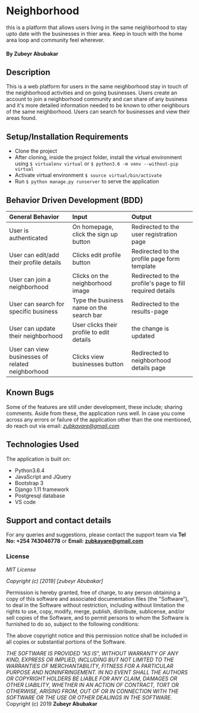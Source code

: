 # Neighborhood

 this is a platform that allows users living in the same neighborhood to stay upto date with the businesses in thier area. Keep in touch with the home area loop and community feel wherever.

#### By Zubeyr Abubakar

## Description
This is a web platform for users in the same neighborhood stay in touch of the neighborhood activities and on going businesses. Users create an account to join a neighborhood community and can share of any business and it's more detailed information needed to be known to other neighbours of the same neighborhood. Users can search for businesses and view their areas found.

## Setup/Installation Requirements
* Clone the project
* After cloning, inside the project folder, install the virtual environment using `$ virtualenv virtual` or `$ python3.6 -m venv --without-pip virtual`
* Activate virtual environment `$ source virtual/bin/activate`
* Run `$ python manage.py runserver` to serve the application
## Behavior Driven Development (BDD)
| General Behavior | Input    | Output   |
| :------------- | :------------- | :------------- |
| User is authenticated | On homepage, click the sign up button  | Redirected to the user registration page |
| User can edit/add their profile details | Clicks edit profile button  | Redirected to the profile page form template |
| User can join a neighborhood | Clicks on the neighborhood image  | Redirected to the profile's page to fill required details |
| User can search for specific business | Type the business name on the search bar | Redirected to the results-page |
| User can update their neighborhood  | User clicks their profile to edit details | the change is updated |
| User can view businesses of related neighborhood | Clicks view businesses button | Redirected to neighborhood details page |

## Known Bugs
Some of the features are still under development, these include; sharing comments. Aside from these, the application runs well. In case you come across any errors or failure of the application other than the one mentioned, do reach out via email: *zubkayare@gmail.com*

## Technologies Used
The application is built on:
* Python3.6.4
* JavaScript and JQuery
* Bootstrap 3
* Django 1.11 framework
* Postgresql database
* VS code
## Support and contact details
For any queries and suggestions, please contact the support team via **Tel No: +254 743046778** or **Email: zubkayare@gmail.com**

### License
*MIT License*

*Copyright (c) [2019] [zubeyr Abubakar]*

Permission is hereby granted, free of charge, to any person obtaining a copy
of this software and associated documentation files (the "Software"), to deal
in the Software without restriction, including without limitation the rights
to use, copy, modify, merge, publish, distribute, sublicense, and/or sell
copies of the Software, and to permit persons to whom the Software is
furnished to do so, subject to the following conditions:

The above copyright notice and this permission notice shall be included in all
copies or substantial portions of the Software.

*THE SOFTWARE IS PROVIDED "AS IS", WITHOUT WARRANTY OF ANY KIND, EXPRESS OR
IMPLIED, INCLUDING BUT NOT LIMITED TO THE WARRANTIES OF MERCHANTABILITY,
FITNESS FOR A PARTICULAR PURPOSE AND NONINFRINGEMENT. IN NO EVENT SHALL THE
AUTHORS OR COPYRIGHT HOLDERS BE LIABLE FOR ANY CLAIM, DAMAGES OR OTHER
LIABILITY, WHETHER IN AN ACTION OF CONTRACT, TORT OR OTHERWISE, ARISING FROM,
OUT OF OR IN CONNECTION WITH THE SOFTWARE OR THE USE OR OTHER DEALINGS IN THE
SOFTWARE.*
Copyright (c) 2019 **Zubeyr Abubakar**


